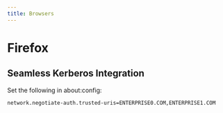 ```yaml
---
title: Browsers
---
```


# Firefox

## Seamless Kerberos Integration

Set the following in about:config:
~~~
network.negotiate-auth.trusted-uris=ENTERPRISE0.COM,ENTERPRISE1.COM
~~~
